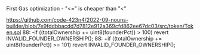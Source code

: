 First Gas optimization - "<=" is cheaper than "<"

https://github.com/code-423n4/2022-09-nouns-builder/blob/7e9fddbbacdd7d7812e912a369cfd862ee67dc03/src/token/Token.sol
88: -if ((totalOwnership += uint8(founderPct)) > 100) revert INVALID_FOUNDER_OWNERSHIP();
88: +if ((totalOwnership += uint8(founderPct)) >= 101) revert INVALID_FOUNDER_OWNERSHIP(); 

